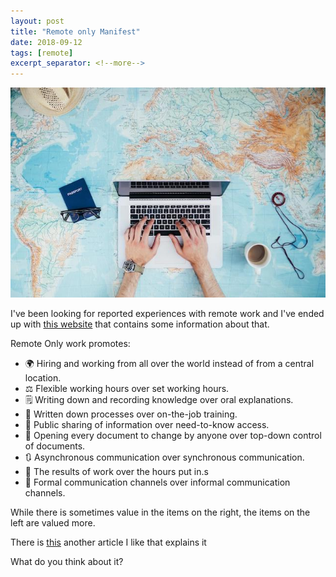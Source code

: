```yaml
---
layout: post
title: "Remote only Manifest"
date: 2018-09-12
tags: [remote]
excerpt_separator: <!--more-->
---
```


<p>
    <img src="/img/posts/working remote.jpeg">
</p>

I've been looking for reported experiences with remote work and I've ended up with <a href="https://remoteonly.org">this website</a> that contains some information about that.

<!--more-->

Remote Only work promotes:

- 🌍 Hiring and working from all over the world instead of from a central location.
- ⚖️ Flexible working hours over set working hours.
- 🗒 Writing down and recording knowledge over oral explanations.
- 📝 Written down processes over on-the-job training.
- 📢 Public sharing of information over need-to-know access.
- 📖 Opening every document to change by anyone over top-down control of documents.
- 🔃 Asynchronous communication over synchronous communication.
- 🎯 The results of work over the hours put in.s
- 📜 Formal communication channels over informal communication channels.

While there is sometimes value in the items on the right, the items on the left are valued more.

There is <a href="https://lnkd.in/g-q-dgB">this</a> another article I like that explains it

What do you think about it?
